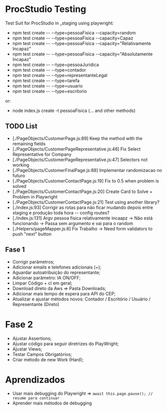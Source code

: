 # ProcStudio Testing 

Test Suit for ProcStudio in _staging using playwright: 
- npm test create -- --type=pessoaFisica --capacity=random
- npm test create -- --type=pessoaFisica --capacity=Capaz
- npm test create -- --type=pessoaFisica --capacity="Relativamente Incapaz" 
- npm test create -- --type=pessoaFisica --capacity="Absolutamente Incapaz"
- npm test create -- --type=pessoaJuridica
- npm test create -- --type=contador
- npm test create -- --type=representanteLegal
- npm test create -- --type=tarefa
- npm test create -- --type=usuario
- npm test create -- --type=escritorio

or: 

- node index.js create -t pessoaFisica (... and other methods)

## TODO List
- [./PageObjects/CustomerPage.js:89]     Keep the method with the remaining fields
- [./PageObjects/CustomerPageRepresentative.js:46]     Fix Select Representative for Company
- [./PageObjects/CustomerPageRepresentative.js:47]     Selectors not working
- [./PageObjects/CustomerFinalPage.js:88]     Implementar randomizacao no futuro 
- [./PageObjects/CustomerContactPage.js:19]   Fix to 0.5 when problem is solved
- [./PageObjects/CustomerContactPage.js:20]   Create Card to Solve + Problem in Playwright
- [./PageObjects/CustomerContactPage.js:21]   Test using another library?
- [./index.js:93]         Corrigir as rotas para não ficar mudando depois entre staging e produção toda hora -- config routes? 
- [./index.js:131] Argv pessoa fisica relativamente incaapz -> Não está funcionando -> Passa sem argumento e vai para o random 
- [./Helpers/pageMapper.js:8] Fix Trabalho -> Need form validators to push "next" button

## Fase 1
<!-- - Arrumar "Senha do INSS" -->
<!-- - Aguardar alterações do front => `+` e `download` -->
<!-- - Terminar Sistema: Helpers + API Requests para comparar Front com Back + Docs -->
- Corrigir parâmetros;
- Adicionar emails e telefones adicionais (+);
- Aguardar autoatribuição do representante;
- Adicionar parâmetro: IA ON/OFF;
- Limpar Código + cl em geral;
- Download direto da Aws => Pasta Downloads;
- Adicionar mais tempo de espera para API do CEP; 
- Atualizar e ajustar métodos novos: Contador / Escritório / Usuário / Representante (Direto)

# Fase 2
- Ajustar Assertions;
- Ajustar código para seguir diretrizes do PlayWright;
- Ajustar Views;
- Testar Campos Obrigatórios;
- Criar método de new Work (Hard);

# Aprendizados
- Usar mais debugging do Playwright => `await this.page.pause(); // resume para continuar`
- Aprender mais métodos de debugging